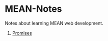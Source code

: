 # MEAN-Notes
Notes about learning MEAN web development.

1. [Promises](https://github.com/borja-rojano/MEAN-Notes/blob/master/promises.md)
